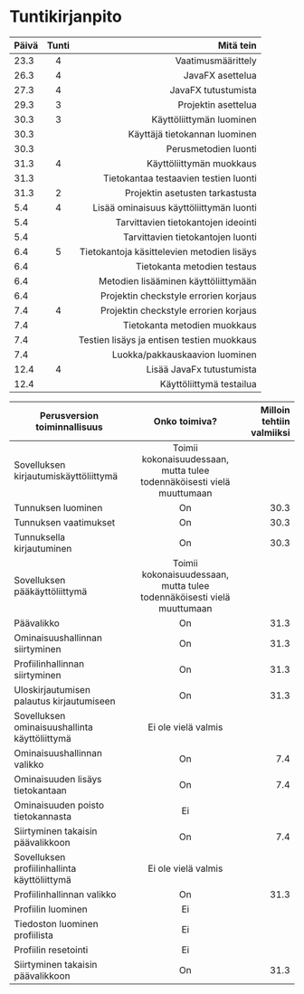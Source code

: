 # Tuntikirjanpito

| Päivä        | Tunti          | Mitä tein  |                     
| ------------- |:-------------:| -----:|                          
|  23.3     | 4 | Vaatimusmäärittely |
|  26.3     | 4      |   JavaFX asettelua |
| 27.3 | 4      |  JavaFX tutustumista |
| 29.3 | 3 | Projektin asettelua |
|30.3 | 3 | Käyttöliittymän luominen|
|30.3 |   | Käyttäjä tietokannan luominen |
|30.3 |   | Perusmetodien luonti |
|31.3| 4 | Käyttöliittymän muokkaus |
|31.3|   | Tietokantaa testaavien testien luonti |
|31.3| 2 | Projektin asetusten tarkastusta|
|5.4| 4 | Lisää ominaisuus käyttöliittymän luonti |
|5.4|   | Tarvittavien tietokantojen ideointi |
|5.4|   | Tarvittavien tietokantojen luonti |
|6.4| 5 | Tietokantoja käsittelevien metodien lisäys|
|6.4|   | Tietokanta metodien testaus |
|6.4|   | Metodien lisääminen käyttöliittymään |
|6.4|   |  Projektin checkstyle errorien korjaus |
|7.4| 4 | Projektin checkstyle errorien korjaus |
|7.4|   | Tietokanta metodien muokkaus |
|7.4|   | Testien lisäys ja entisen testien muokkaus|
|7.4|   | Luokka/pakkauskaavion luominen|
|12.4|4 | Lisää JavaFx tutustumista |
|12.4|  | Käyttöliittymä testailua |

| Perusversion toiminnallisuus | Onko toimiva?| Milloin tehtiin valmiiksi |
| ------------- |:-------------:|  -----:|     
| Sovelluksen kirjautumiskäyttöliittymä | Toimii kokonaisuudessaan, mutta tulee todennäköisesti vielä muuttumaan |  |
| Tunnuksen luominen | On | 30.3 |
| Tunnuksen vaatimukset | On | 30.3 |
| Tunnuksella kirjautuminen | On | 30.3 |
| Sovelluksen pääkäyttöliittymä | Toimii kokonaisuudessaan, mutta tulee todennäköisesti vielä muuttumaan |  |
| Päävalikko | On | 31.3 |
| Ominaisuushallinnan siirtyminen | On | 31.3 |
| Profiilinhallinnan siirtyminen | On | 31.3 |
| Uloskirjautumisen palautus kirjautumiseen | On | 31.3 |
| Sovelluksen ominaisuushallinta käyttöliittymä | Ei ole vielä valmis |  |
| Ominaisuushallinnan valikko | On | 7.4 |
| Ominaisuuden lisäys tietokantaan | On | 7.4 |
| Ominaisuuden poisto tietokannasta | Ei | |
| Siirtyminen takaisin päävalikkoon | On | 7.4 |
| Sovelluksen profiilinhallinta käyttöliittymä | Ei ole vielä valmis | |
| Profiilinhallinnan valikko | On | 31.3 |
| Profiilin luominen | Ei | |
| Tiedoston luominen profiilista | Ei | |
| Profiilin resetointi | Ei | |
| Siirtyminen takaisin päävalikkoon |On | 31.3 |




